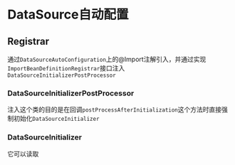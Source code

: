 # DataSource自动配置
## Registrar
通过`DataSourceAutoConfiguration`上的@Import注解引入，并通过实现`ImportBeanDefinitionRegistrar`接口注入`DataSourceInitializerPostProcessor`
### DataSourceInitializerPostProcessor
 注入这个类的目的是在回调`postProcessAfterInitialization`这个方法时直接强制初始化`DataSourceInitializer`
### DataSourceInitializer
它可以读取